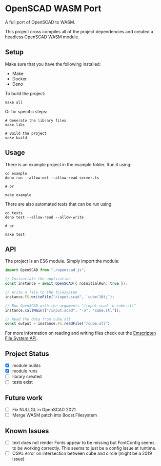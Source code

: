 # OpenSCAD WASM Port

A full port of OpenSCAD to WASM. 

This project cross compiles all of the project dependencies and created a headless OpenSCAD WASM module.

## Setup
Make sure that you have the following installed:
- Make
- Docker
- Deno

To build the project:
```
make all
```

Or for specific steps:
```
# Generate the library files
make libs 

# Build the project
make build
```

## Usage

There is an example project in the example folder. Run it using:
```
cd example
deno run --allow-net --allow-read server.ts

# or

make example
```

There are also automated tests that can be run using:
```
cd tests
deno test --allow-read --allow-write

# or

make test
```

## API

The project is an ES6 module. Simply import the module:
```ts
import OpenSCAD from "./openscad.js";

// Instantiate the application
const instance = await OpenSCAD({ noInitialRun: true });

// Write a file to the filesystem
instance.FS.writeFile("/input.scad", `cube(10);`);

// Run OpenSCAD with the arguments "/input.scad -o cube.stl"
instance.callMain(["/input.scad", "-o", "cube.stl"]);

// Read the data from cube.stl
const output = instance.FS.readFile("/cube.stl");
```

For more information on reading and writing files check out the [Emscripten File System API](https://emscripten.org/docs/api_reference/Filesystem-API.html).

## Project Status
- [x] module builds
- [x] module runs
- [ ] library created
- [ ] tests exist

## Future work
- [ ] Fix NULLGL in OpenSCAD 2021
- [ ] Merge WASM patch into Boost.Filesystem

## Known Issues
- [ ] text does not render
    Fonts appear to be missing but FontConfig seems to be working correctly. This seems to just be a config issue at runtime.
- [ ] CGAL error on intersection between cube and circle (might be a 2019 issue)
